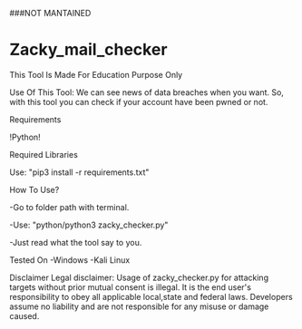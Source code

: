 ###NOT MANTAINED

# Zacky_mail_checker

This Tool Is Made For Education Purpose Only

Use Of This Tool:
We can see news of data breaches when you want. So, with this tool you can check if your account have been pwned or not.

Requirements

!Python! 

Required Libraries

Use: "pip3 install -r requirements.txt"

How To Use?

-Go to folder path with terminal.

-Use: "python/python3 zacky_checker.py" 

-Just read what the tool say to you. 

Tested On
-Windows
-Kali Linux

Disclaimer
Legal disclaimer: Usage of zacky_checker.py for attacking targets without prior mutual consent is illegal. It is the end user's responsibility to obey all applicable local,state and federal laws. Developers assume no liability and are not responsible for any misuse or damage caused.


